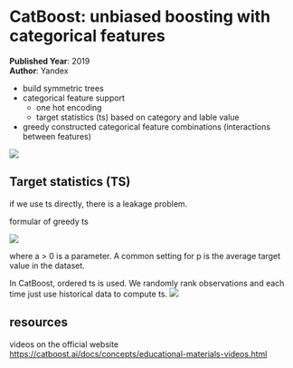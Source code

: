 # CatBoost: unbiased boosting with categorical features
**Published Year**: 2019 <br/>
**Author**: Yandex

- build symmetric trees
- categorical feature support
  - one hot encoding
  - target statistics (ts) based on category and lable value
- greedy constructed categorical feature combinations (interactions between features) 


![](https://cdn.mathpix.com/snip/images/6QpBdntWqWVNA5YADa56ym4vxR7AhdP6bmFMoKAH7JY.original.fullsize.png)


## Target statistics (TS)
if we use ts directly, there is a leakage problem.

formular of greedy ts

![](https://cdn.mathpix.com/snip/images/wFtDcMBr9HUsmhTZL1oTo4Z_mkCtfcQ4WeKxnhmKbXM.original.fullsize.png)

where a > 0 is a parameter. A common setting for p is the average target value in the dataset.

In CatBoost, ordered ts is used. We randomly rank observations and each time just use historical data to compute ts.
![](https://cdn.mathpix.com/snip/images/4OVKOEM9fxfXUpFTvj3Zc-BdWLjQBEEEvd0Zw7bYjdg.original.fullsize.png)

## resources
videos on the official website https://catboost.ai/docs/concepts/educational-materials-videos.html
